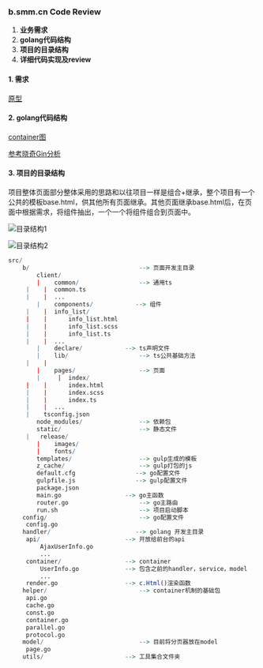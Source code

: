 



### b.smm.cn Code Review

1. **业务需求**
2. **golang代码结构**
3. **项目的目录结构**
4. **详细代码实现及review**





























#### 1. 需求

   [原型](https://axhub.im/pro/c436b84868b506c6/#g=1&p=%E9%9C%80%E6%B1%82%E6%95%B4%E4%BD%93%E8%AF%B4%E6%98%8E)

#### 2. golang代码结构

   [container图](https://www.processon.com/view/link/5bd996c3e4b00cdc18c3ab61)

   [参考晓奇Gin分析](https://github.com/smmit/share/tree/master/Gin%E6%A1%86%E6%9E%B6%E4%B8%8EPongo2%E6%A8%A1%E6%9D%BF%E5%BC%95%E6%93%8E%E5%80%AA%E6%99%93%E5%A5%87)

#### 3.  项目的目录结构 

   项目整体页面部分整体采用的思路和以往项目一样是组合+继承，整个项目有一个公共的模板base.html，供其他所有页面继承。其他页面继承base.html后，在页面中根据需求，将组件抽出，一个一个将组件组合到页面中。

   ![目录结构1](https://ws2.sinaimg.cn/large/006tNbRwgy1fwscvl6maqj30es0qtdiu.jpg)

   ![目录结构2](https://ws2.sinaimg.cn/large/006tNbRwgy1fwsdbtnv88j308q0mgjsf.jpg)

   ```R
   src/                        
       b/                     			--> 页面开发主目录
           client/           			
           |    common/             	--> 通用ts
   		|	 |	common.ts
   		|	 |	...
           |    components/            --> 组件
   		|	 |	info_list/
   		|	 |		info_list.html
   		|	 |		info_list.scss
   		|	 |		info_list.ts
   		|	 |	...
           |    declare/           	--> ts声明文件
           |    lib/            		--> ts公共基础方法
   		|	 |	
           |    pages/            		--> 页面
           |	 |	index/
   		|	 |		index.html
   		|	 |		index.scss
   		|	 |		index.ts
   		|	 |	...
   		|	 tsconfig.json
           node_modules/             	--> 依赖包
           static/          			--> 静态文件
   		|	release/
           |	images/
           |	fonts/
           templates/               	--> gulp生成的模板
           z_cache/               		--> gulp打包的js
           default.cfg                 --> go配置文件
           gulpfile.js                 --> gulp配置文件
           package.json 				
           main.go                 	--> go主函数
           router.go                 	--> go主路由
           run.sh                	 	--> 项目启动脚本
       config/                        	--> go配置文件
   		config.go
       handler/                        --> golang 开发主目录
       	api/						--> 开放给前台的api
       		AjaxUserInfo.go
       		...
       	container/					--> container
       		UserInfo.go				--> 包含之前的handler，service，model
       		...
       	render.go					--> c.Html()渲染函数
       helper/                        	-->	container机制的基础包
   		api.go
   		cache.go
   		const.go
   		container.go
   		parallel.go
   		protocol.go
       model/                    		--> 目前将分页器放在model
   		page.go
       utils/                      	--> 工具集合文件夹
   
   ```

